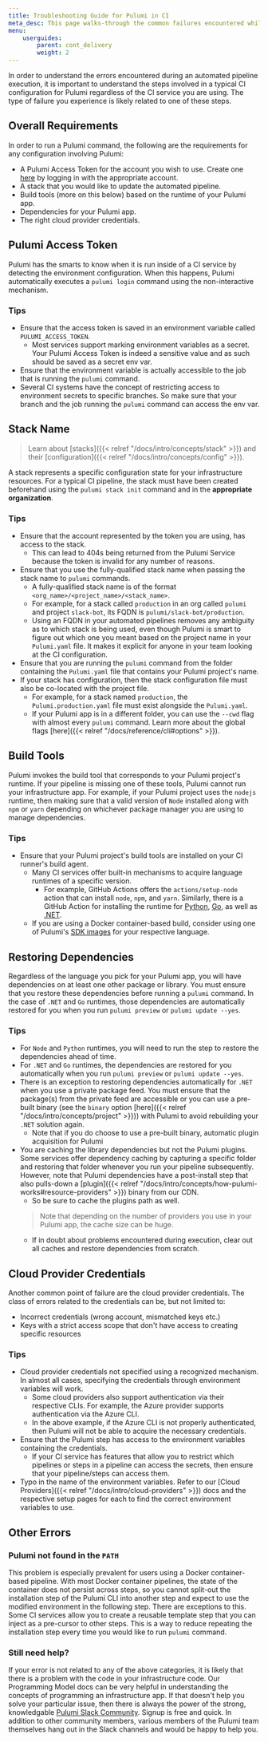 ```yaml
---
title: Troubleshooting Guide for Pulumi in CI
meta_desc: This page walks-through the common failures encountered while running Pulumi in CI, as well as tips on how to fix them.
menu:
    userguides:
        parent: cont_delivery
        weight: 2
---
```


In order to understand the errors encountered during an automated pipeline execution, it is important to understand
the steps involved in a typical CI configuration for Pulumi regardless of the CI service you are using.
The type of failure you experience is likely related to one of these steps.

## Overall Requirements

In order to run a Pulumi command, the following are the requirements for any configuration involving Pulumi:

* A Pulumi Access Token for the account you wish to use.
Create one [here](https://app.pulumi.com/account/tokens) by logging in with the appropriate account.
* A stack that you would like to update the automated pipeline.
* Build tools (more on this below) based on the runtime of your Pulumi app.
* Dependencies for your Pulumi app.
* The right cloud provider credentials.

## Pulumi Access Token

Pulumi has the smarts to know when it is run inside of a CI service by detecting the environment configuration. When this happens,
Pulumi automatically executes a `pulumi login` command using the non-interactive mechanism.

### Tips

* Ensure that the access token is saved in an environment variable called `PULUMI_ACCESS_TOKEN`.
  * Most services support marking environment variables as a secret. Your Pulumi Access Token is indeed a sensitive value
  and as such should be saved as a secret env var.
* Ensure that the environment variable is actually accessible to the job that is running the `pulumi` command.
* Several CI systems have the concept of restricting access to environment secrets to specific branches. So make sure that your branch and the job
running the `pulumi` command can access the env var.

## Stack Name

> Learn about [stacks]({{< relref "/docs/intro/concepts/stack" >}}) and their [configuration]({{< relref "/docs/intro/concepts/config" >}}).

A stack represents a specific configuration state for your infrastructure resources. For a typical CI pipeline, the stack must have been created
beforehand using the `pulumi stack init` command and in the **appropriate organization**.

### Tips

* Ensure that the account represented by the token you are using, has access to the stack.
  * This can lead to 404s being returned from the Pulumi Service because the token is invalid for any number of reasons.
* Ensure that you use the fully-qualified stack name when passing the stack name to `pulumi` commands.
  * A fully-qualified stack name is of the format `<org_name>/<project_name>/<stack_name>`.
  * For example, for a stack called `production` in an org called `pulumi` and project `slack-bot`, its FQDN is `pulumi/slack-bot/production`.
  * Using an FQDN in your automated pipelines removes any ambiguity as to which stack is being used, even though Pulumi is smart to figure out
  which one you meant based on the project name in your `Pulumi.yaml` file. It makes it explicit for anyone in your team looking at the CI configuration.
* Ensure that you are running the `pulumi` command from the folder containing the `Pulumi.yaml` file that contains your Pulumi project's name.
* If your stack has configuration, then the stack configuration file must also be co-located with the project file.
  * For example, for a stack named `production`, the `Pulumi.production.yaml` file must exist alongside the `Pulumi.yaml`.
  * If your Pulumi app is in a different folder, you can use the `--cwd` flag with almost every `pulumi` command.
  Learn more about the global flags [here]({{< relref "/docs/reference/cli#options" >}}).

## Build Tools

Pulumi invokes the build tool that corresponds to your Pulumi project's runtime. If your pipeline is missing one of these tools,
Pulumi cannot run your infrastructure app. For example, if your Pulumi project uses the `nodejs` runtime, then making sure that a valid
version of `Node` installed along with `npm` or `yarn` depending on whichever package manager you are using to manage dependencies.

### Tips

* Ensure that your Pulumi project's build tools are installed on your CI runner's build agent.
  * Many CI services offer built-in mechanisms to acquire language runtimes of a specific version.
    * For example, GitHub Actions offers the `actions/setup-node` action that can install `node`, `npm`, and `yarn`. Similarly, there is a GitHub Action for installing
    the runtime for [Python](https://github.com/actions/setup-python), [Go](https://github.com/actions/setup-go), as well as [.NET](https://github.com/actions/setup-dotnet).
  * If you are using a Docker container-based build, consider using one of Pulumi's [SDK images](https://github.com/pulumi/pulumi/tree/master/docker#sdk-images) for your respective language.

## Restoring Dependencies

Regardless of the language you pick for your Pulumi app, you will have dependencies on at least one other package or library. You must ensure that you
restore these dependencies before running a `pulumi` command. In the case of `.NET` and `Go` runtimes, those dependencies are automatically restored for you
when you run `pulumi preview` or `pulumi update --yes`.

### Tips

* For `Node` and `Python` runtimes, you will need to run the step to restore the dependencies ahead of time.
* For `.NET` and `Go` runtimes, the dependencies are restored for you automatically when you run `pulumi preview` or `pulumi update --yes`.
* There is an exception to restoring dependencies automatically for `.NET` when you use a private package feed. You must ensure that the
package(s) from the private feed are accessible or you can use a pre-built binary (see the `binary` option [here]({{< relref "/docs/intro/concepts/project" >}})) with Pulumi to avoid rebuilding your `.NET` solution again.
  * Note that if you do choose to use a pre-built binary, automatic plugin acquisition for Pulumi
* You are caching the library dependencies but not the Pulumi plugins. Some services offer dependency caching by capturing a specific folder and restoring
that folder whenever you run your pipeline subsequently. However, note that Pulumi dependencies have a post-install step that also pulls-down
a [plugin]({{< relref "/docs/intro/concepts/how-pulumi-works#resource-providers" >}}) binary from our CDN.
  * So be sure to cache the plugins path as well.
  > Note that depending on the number of providers you use in your Pulumi app, the cache size can be huge.
  * If in doubt about problems encountered during execution, clear out all caches and restore dependencies from scratch.

## Cloud Provider Credentials

Another common point of failure are the cloud provider credentials. The class of errors related to the credentials can be, but not limited to:

* Incorrect credentials (wrong account, mismatched keys etc.)
* Keys with a strict access scope that don't have access to creating specific resources

### Tips

* Cloud provider credentials not specified using a recognized mechanism. In almost all cases, specifying the credentials through environment variables will work.
  * Some cloud providers also support authentication via their respective CLIs. For example, the Azure provider supports authentication via the Azure CLI.
  * In the above example, if the Azure CLI is not properly authenticated, then Pulumi will not be able to acquire the necessary credentials.
* Ensure that the Pulumi step has access to the environment variables containing the credentials.
  * If your CI service has features that allow you to restrict which pipelines or steps in a pipeline can access the secrets, then ensure that
  your pipeline/steps can access them.
* Typo in the name of the environment variables. Refer to our [Cloud Providers]({{< relref "/docs/intro/cloud-providers" >}}) docs and the respective setup pages for each to find the correct
environment variables to use.

## Other Errors

### Pulumi not found in the `PATH`

This problem is especially prevalent for users using a Docker container-based pipeline. With most Docker container pipelines, the state of the container
does not persist across steps, so you cannot split-out the installation step of the Pulumi CLI into another step and expect to use the modified environment
in the following step. There are exceptions to this. Some CI services allow you to create a reusable template step that you can inject as a pre-cursor to other
steps. This is a way to reduce repeating the installation step every time you would like to run `pulumi` command.  

### Still need help?

If your error is not related to any of the above categories, it is likely that there is a problem with the code in your infrastructure code.
Our Programming Model docs can be very helpful in understanding the concepts of programming an infrastructure app. If that doesn't help you solve your
particular issue, then there is always the power of the strong, knowledgable [Pulumi Slack Community](https://slack.pulumi.com). Signup is free and quick. In addition to other
community members, various members of the Pulumi team themselves hang out in the Slack channels and would be happy to help you.

